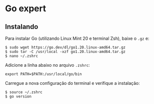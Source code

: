 # Go expert

## Instalando

Para instalar Go (utilizando Linux Mint 20 e terminal Zsh), baixe o `.gz` e:
```
$ sudo wget https://go.dev/dl/go1.20.linux-amd64.tar.gz
$ sudo tar -C /usr/local -xzf go1.20.linux-amd64.tar.gz
$ nano ~/.zshrc
```
Adicione a linha abaixo no arquivo `.zshrc`:
```
export PATH=$PATH:/usr/local/go/bin
```
Carregue a nova configuração do terminal e verifique a instalação:
```
$ source ~/.zshrc
$ go version
```
